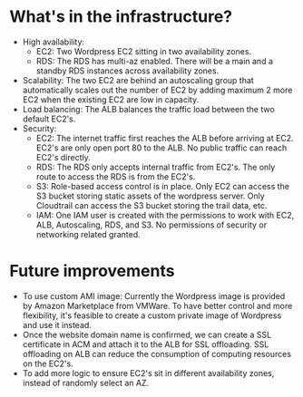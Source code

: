 # What's in the infrastructure? 
- High availability: 
  - EC2: 
    Two Wordpress EC2 sitting in two availability zones.
  - RDS:
    The RDS has multi-az enabled. There will be a main and a standby RDS instances across availability zones. 
- Scalability: 
  The two EC2 are behind an autoscaling group that automatically scales out the number of EC2 by adding maximum 2 more EC2 when the existing EC2 are low in capacity. 
- Load balancing: 
  The ALB balances the traffic load between the two default EC2's. 
- Security:
  - EC2: 
    The internet traffic first reaches the ALB before arriving at EC2. EC2's are only open port 80 to the ALB. No public traffic can reach EC2's directly. 
  - RDS:
    The RDS only accepts internal traffic from EC2's. The only route to access the RDS is from the EC2's.
  - S3: 
    Role-based access control is in place. Only EC2 can access the S3 bucket storing static assets of the wordpress server. Only Cloudtrail can access the S3 bucket storing the trail data, etc.
  - IAM:
    One IAM user is created with the permissions to work with EC2, ALB, Autoscaling, RDS, and S3. No permissions of security or networking related granted. 

# Future improvements
- To use custom AMI image:
  Currently the Wordpress image is provided by Amazon Marketplace from VMWare. To have better control and more flexibility, it's feasible to create a custom private image of Wordpress and use it instead.
- Once the website domain name is confirmed, we can create a SSL certificate in ACM and attach it to the ALB for SSL offloading. SSL offloading on ALB can reduce the consumption of computing resources on the EC2's. 
- To add more logic to ensure EC2's sit in different availability zones, instead of randomly select an AZ. 